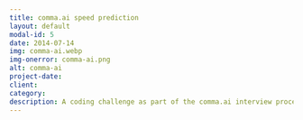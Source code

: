 ```yaml
---
title: comma.ai speed prediction
layout: default
modal-id: 5
date: 2014-07-14
img: comma-ai.webp
img-onerror: comma-ai.png
alt: comma-ai
project-date:
client:
category:
description: A coding challenge as part of the comma.ai interview process. Using the train.mp4 provided, I split the video into train (75%), validation (12.5%), and test (12.5%) sets. My model achieved >2 MSE on the test set, and >4.5 MSE on the validation set and >5 MSE on the test set.
---
```

